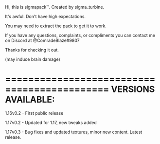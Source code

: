 Hi, this is sigmapack™️. Created by sigma_turbine.

It's awful. Don't have high expectations.

You may need to extract the pack to get it to work. 

If you have any questions, complaints, or compliments you can contact me on Discord at @ComradeBlaze#9807

Thanks for checking it out.

(may induce brain damage)

============================================
VERSIONS AVAILABLE:
============================================

1.16v0.2 - First public release 

1.17v0.2 - Updated for 1.17, new tweaks added

1.17v0.3 - Bug fixes and updated textures, minor new content. Latest release. 
